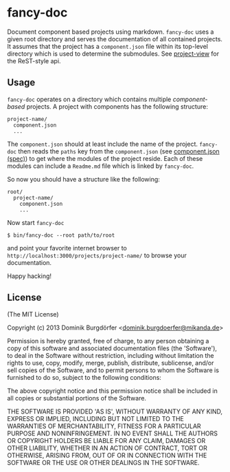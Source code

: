 
# fancy-doc

  Document component based projects using markdown.  `fancy-doc` uses a given
  root directory and serves the documentation of all contained projects.  It
  assumes that the project has a `component.json` file within its top-level
  directory which is used to determine the submodules.  See
  [project-view](lib/project-view) for the ReST-style api.

## Usage

  `fancy-doc` operates on a directory which contains multiple *component-based*
  projects.  A project with components has the following structure:

    project-name/
      component.json
      ...

  The `component.json` should at least include the name of the project.
  `fancy-doc` then reads the `paths` key from the `component.json` (see
  [component.json (spec)](https://github.com/component/component/wiki/Spec)) to
  get where the modules of the project reside.  Each of these modules can
  include a `Readme.md` file which is linked by `fancy-doc`.

  So now you should have a structure like the following:

    root/
      project-name/
        component.json
        ...

  Now start `fancy-doc`

    $ bin/fancy-doc --root path/to/root

  and point your favorite internet browser to
  `http://localhost:3000/projects/project-name/` to browse your documentation.

  Happy hacking!

## License 

(The MIT License)

Copyright (c) 2013 Dominik Burgdörfer &lt;dominik.burgdoerfer@mikanda.de&gt;

Permission is hereby granted, free of charge, to any person obtaining
a copy of this software and associated documentation files (the
'Software'), to deal in the Software without restriction, including
without limitation the rights to use, copy, modify, merge, publish,
distribute, sublicense, and/or sell copies of the Software, and to
permit persons to whom the Software is furnished to do so, subject to
the following conditions:

The above copyright notice and this permission notice shall be
included in all copies or substantial portions of the Software.

THE SOFTWARE IS PROVIDED 'AS IS', WITHOUT WARRANTY OF ANY KIND,
EXPRESS OR IMPLIED, INCLUDING BUT NOT LIMITED TO THE WARRANTIES OF
MERCHANTABILITY, FITNESS FOR A PARTICULAR PURPOSE AND NONINFRINGEMENT.
IN NO EVENT SHALL THE AUTHORS OR COPYRIGHT HOLDERS BE LIABLE FOR ANY
CLAIM, DAMAGES OR OTHER LIABILITY, WHETHER IN AN ACTION OF CONTRACT,
TORT OR OTHERWISE, ARISING FROM, OUT OF OR IN CONNECTION WITH THE
SOFTWARE OR THE USE OR OTHER DEALINGS IN THE SOFTWARE.

